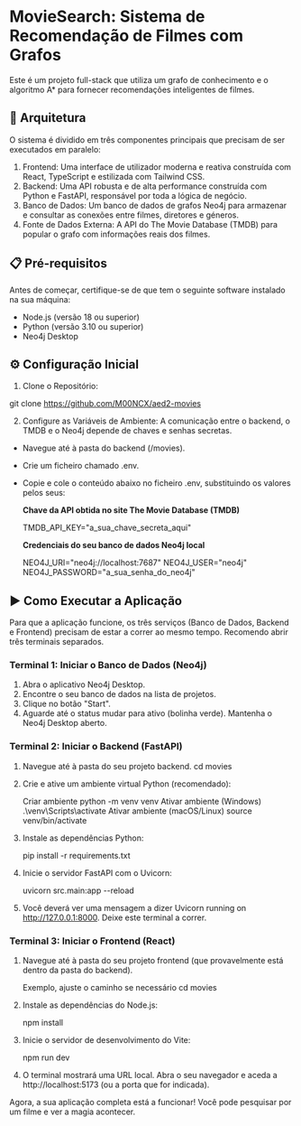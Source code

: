 # MovieSearch: Sistema de Recomendação de Filmes com Grafos
Este é um projeto full-stack que utiliza um grafo de conhecimento e o algoritmo A* para fornecer recomendações inteligentes de filmes.

## 🚀 Arquitetura
O sistema é dividido em três componentes principais que precisam de ser executados em paralelo:

1. Frontend: Uma interface de utilizador moderna e reativa construída com React, TypeScript e estilizada com Tailwind CSS.
2. Backend: Uma API robusta e de alta performance construída com Python e FastAPI, responsável por toda a lógica de negócio.
3. Banco de Dados: Um banco de dados de grafos Neo4j para armazenar e consultar as conexões entre filmes, diretores e géneros.
4. Fonte de Dados Externa: A API do The Movie Database (TMDB) para popular o grafo com informações reais dos filmes.

## 📋 Pré-requisitos
Antes de começar, certifique-se de que tem o seguinte software instalado na sua máquina:

* Node.js (versão 18 ou superior)
* Python (versão 3.10 ou superior)
* Neo4j Desktop

## ⚙️ Configuração Inicial
1. Clone o Repositório:

  git clone https://github.com/M00NCX/aed2-movies

2. Configure as Variáveis de Ambiente:
  A comunicação entre o backend, o TMDB e o Neo4j depende de chaves e senhas secretas.
  * Navegue até à pasta do backend (/movies).
  * Crie um ficheiro chamado .env.
  * Copie e cole o conteúdo abaixo no ficheiro .env, substituindo os valores pelos seus:

    **Chave da API obtida no site The Movie Database (TMDB)**
    
    TMDB_API_KEY="a_sua_chave_secreta_aqui"
    
    **Credenciais do seu banco de dados Neo4j local**
    
    NEO4J_URI="neo4j://localhost:7687"
    NEO4J_USER="neo4j"
    NEO4J_PASSWORD="a_sua_senha_do_neo4j"

## ▶️ Como Executar a Aplicação
Para que a aplicação funcione, os três serviços (Banco de Dados, Backend e Frontend) precisam de estar a correr ao mesmo tempo. Recomendo abrir três terminais separados.

### **Terminal 1: Iniciar o Banco de Dados (Neo4j)**
1. Abra o aplicativo Neo4j Desktop.
2. Encontre o seu banco de dados na lista de projetos.
3. Clique no botão "Start".
4. Aguarde até o status mudar para ativo (bolinha verde). Mantenha o Neo4j Desktop aberto.

### **Terminal 2: Iniciar o Backend (FastAPI)**
1. Navegue até à pasta do seu projeto backend.
       cd movies

2. Crie e ative um ambiente virtual Python (recomendado):

    Criar ambiente
     python -m venv venv
    Ativar ambiente (Windows)
     .\venv\Scripts\activate
    Ativar ambiente (macOS/Linux)
     source venv/bin/activate

3. Instale as dependências Python:

    pip install -r requirements.txt

4. Inicie o servidor FastAPI com o Uvicorn:

    uvicorn src.main:app --reload

5. Você deverá ver uma mensagem a dizer Uvicorn running on http://127.0.0.1:8000. Deixe este terminal a correr.

### **Terminal 3: Iniciar o Frontend (React)**
1. Navegue até à pasta do seu projeto frontend (que provavelmente está dentro da pasta do backend).

    Exemplo, ajuste o caminho se necessário
    cd movies 

2. Instale as dependências do Node.js:

    npm install

3. Inicie o servidor de desenvolvimento do Vite:

    npm run dev

4. O terminal mostrará uma URL local. Abra o seu navegador e aceda a http://localhost:5173 (ou a porta que for indicada).

Agora, a sua aplicação completa está a funcionar! Você pode pesquisar por um filme e ver a magia acontecer.
